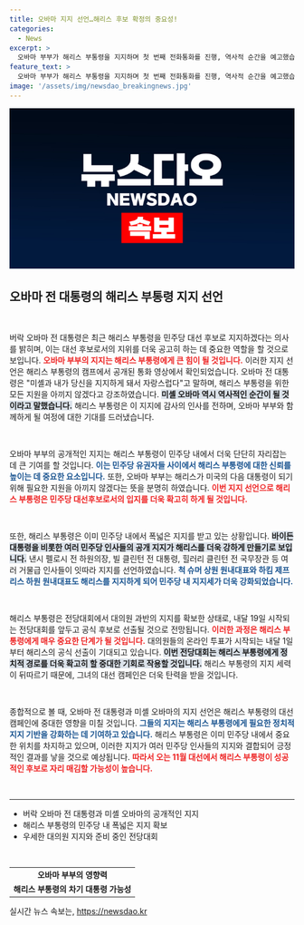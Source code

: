 ```yaml
---
title: 오바마 지지 선언…해리스 후보 확정의 중요성!
categories:
  - News
excerpt: >
  오바마 부부가 해리스 부통령을 지지하며 첫 번째 전화통화를 진행, 역사적 순간을 예고했습니다. 민주당 내 지지세 확장과 대선에서의 승리를 다짐한 해리스, 그녀의 여정에 함께할 이들의 기대감이 고조되고 있습니다.
feature_text: >
  오바마 부부가 해리스 부통령을 지지하며 첫 번째 전화통화를 진행, 역사적 순간을 예고했습니다. 민주당 내 지지세 확장과 대선에서의 승리를 다짐한 해리스, 그녀의 여정에 함께할 이들의 기대감이 고조되고 있습니다.
image: '/assets/img/newsdao_breakingnews.jpg'
---
```


<p><img src="/assets/img/newsdao_breakingnews.jpg" alt="ontimetimes 속보" /></p>

<h2 data-ke-size="size26">오바마 전 대통령의 해리스 부통령 지지 선언</h2>

<p data-ke-size="size16">&nbsp;</p>

<p>버락 오바마 전 대통령은 최근 해리스 부통령을 민주당 대선 후보로 지지하겠다는 의사를 밝히며, 이는 대선 후보로서의 지위를 더욱 공고히 하는 데 중요한 역할을 할 것으로 보입니다. <b><span style="color: #ee2323;">오바마 부부의 지지는 해리스 부통령에게 큰 힘이 될 것입니다.</span></b> 이러한 지지 선언은 해리스 부통령의 캠프에서 공개된 통화 영상에서 확인되었습니다. 오바마 전 대통령은 "미셸과 내가 당신을 지지하게 돼서 자랑스럽다"고 말하며, 해리스 부통령을 위한 모든 지원을 아끼지 않겠다고 강조하였습니다. <b><span style="background-color: #21538527;">미셸 오바마 역시 역사적인 순간이 될 것이라고 말했습니다.</span></b> 해리스 부통령은 이 지지에 감사의 인사를 전하며, 오바마 부부와 함께하게 될 여정에 대한 기대를 드러냈습니다. </p>

<p data-ke-size="size16">&nbsp;</p>

<p>오바마 부부의 공개적인 지지는 해리스 부통령이 민주당 내에서 더욱 단단히 자리잡는 데 큰 기여를 할 것입니다. <b><span style="color: #1a5490;">이는 민주당 유권자들 사이에서 해리스 부통령에 대한 신뢰를 높이는 데 중요한 요소입니다.</span></b> 또한, 오바마 부부는 해리스가 미국의 다음 대통령이 되기 위해 필요한 지원을 아끼지 않겠다는 뜻을 분명히 하였습니다. <b><span style="color: #ee2323;">이번 지지 선언으로 해리스 부통령은 민주당 대선후보로서의 입지를 더욱 확고히 하게 될 것입니다.</span></b> </p>

<p data-ke-size="size16">&nbsp;</p>

<p>또한, 해리스 부통령은 이미 민주당 내에서 폭넓은 지지를 받고 있는 상황입니다. <b><span style="background-color: #21538527;">바이든 대통령을 비롯한 여러 민주당 인사들의 공개 지지가 해리스를 더욱 강하게 만들기로 보입니다.</span></b> 낸시 펠로시 전 하원의장, 빌 클린턴 전 대통령, 힐러리 클린턴 전 국무장관 등 여러 거물급 인사들이 잇따라 지지를 선언하였습니다. <b><span style="color: #1a5490;">척 슈머 상원 원내대표와 하킴 제프리스 하원 원내대표도 해리스를 지지하게 되어 민주당 내 지지세가 더욱 강화되었습니다.</span></b> </p>

<p data-ke-size="size16">&nbsp;</p>

<p>해리스 부통령은 전당대회에서 대의원 과반의 지지를 확보한 상태로, 내달 19일 시작되는 전당대회를 앞두고 공식 후보로 선출될 것으로 전망됩니다. <b><span style="color: #ee2323;">이러한 과정은 해리스 부통령에게 매우 중요한 단계가 될 것입니다.</span></b> 대의원들의 온라인 투표가 시작되는 내달 1일부터 해리스의 공식 선출이 기대되고 있습니다. <b><span style="background-color: #21538527;">이번 전당대회는 해리스 부통령에게 정치적 경로를 더욱 확고히 할 중대한 기회로 작용할 것입니다.</span></b> 해리스 부통령의 지지 세력이 뒤따르기 때문에, 그녀의 대선 캠페인은 더욱 탄력을 받을 것입니다.</p>

<p data-ke-size="size16">&nbsp;</p>

<p>종합적으로 볼 때, 오바마 전 대통령과 미셸 오바마의 지지 선언은 해리스 부통령의 대선 캠페인에 중대한 영향을 미칠 것입니다. <b><span style="color: #1a5490;">그들의 지지는 해리스 부통령에게 필요한 정치적 지지 기반을 강화하는 데 기여하고 있습니다.</span></b> 해리스 부통령은 이미 민주당 내에서 중요한 위치를 차지하고 있으며, 이러한 지지가 여러 민주당 인사들의 지지와 결합되어 긍정적인 결과를 낳을 것으로 예상됩니다. <b><span style="color: #ee2323;">따라서 오는 11월 대선에서 해리스 부통령이 성공적인 후보로 자리 매김할 가능성이 높습니다.</span></b>  </p>

<p data-ke-size="size16">&nbsp;</p>

<hr />

<ul>
    <li>버락 오바마 전 대통령과 미셸 오바마의 공개적인 지지</li>
    <li>해리스 부통령의 민주당 내 폭넓은 지지 확보</li>
    <li>우세한 대의원 지지와 준비 중인 전당대회</li>
</ul>

<p data-ke-size="size16">&nbsp;</p>

<table style="width: 100%;">
    <tr>
        <td style="text-align: center; height: 17px;"><b>오바마 부부의 영향력</b></td>
    </tr>
    <tr>
        <td style="text-align: center; height: 17px;"><b>해리스 부통령의 차기 대통령 가능성</b></td>
    </tr>
</table>
실시간 뉴스 속보는, <a href="https://newsdao.kr" rel="dofollow">https://newsdao.kr</a>


